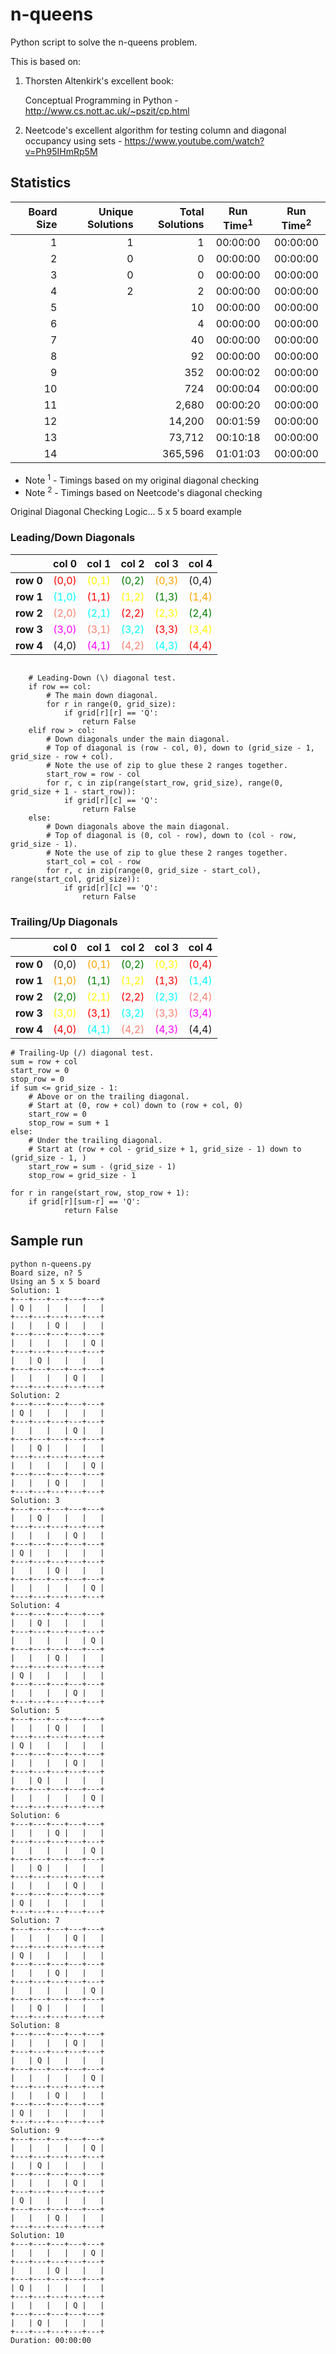 # n-queens
Python script to solve the n-queens problem.

This is based on:

1. Thorsten Altenkirk's excellent book:

   Conceptual Programming in Python - http://www.cs.nott.ac.uk/~pszit/cp.html

2. Neetcode's excellent algorithm for testing column and diagonal occupancy
using sets - https://www.youtube.com/watch?v=Ph95IHmRp5M

## Statistics
| Board Size | Unique Solutions | Total Solutions | Run Time<sup>1</sup> | Run Time<sup>2</sup> |
| ---------: | ---------------: | --------------: | :-------------------: | :-----------------: |
|  1 | 1 |       1 | 00:00:00 | 00:00:00 |
|  2 | 0 |       0 | 00:00:00 | 00:00:00 |
|  3 | 0 |       0 | 00:00:00 | 00:00:00 |
|  4 | 2 |       2 | 00:00:00 | 00:00:00 |
|  5 |   |      10 | 00:00:00 | 00:00:00 |
|  6 |   |       4 | 00:00:00 | 00:00:00 |
|  7 |   |      40 | 00:00:00 | 00:00:00 |
|  8 |   |      92 | 00:00:00 | 00:00:00 |
|  9 |   |     352 | 00:00:02 | 00:00:00 |
| 10 |   |     724 | 00:00:04 | 00:00:00 |
| 11 |   |   2,680 | 00:00:20 | 00:00:00 |
| 12 |   |  14,200 | 00:01:59 | 00:00:00 |
| 13 |   |  73,712 | 00:10:18 | 00:00:00 |
| 14 |   | 365,596 | 01:01:03 | 00:00:00 |

- Note <sup>1</sup> - Timings based on my original diagonal checking
- Note <sup>2</sup> - Timings based on Neetcode's diagonal checking

Original Diagonal Checking Logic...
5 x 5 board example
<!--
|           | col 0 | col 1 | col 2 |  col 3| col 4 |
| :-------: | :---: | :---: | :---: | :---: | :---: |
| **row 0** | (0,0) | (0,1) | (0,2) | (0,3) | (0,4) |
| **row 1** | (1,0) | (1,1) | (1,2) | (1,3) | (1,4) |
| **row 2** | (2,0) | (2,1) | (2,2) | (2,3) | (2,4) |
| **row 3** | (3,0) | (3,1) | (3,2) | (3,3) | (3,4) |
| **row 4** | (4,0) | (4,1) | (4,2) | (4,3) | (4,4) |
-->
### Leading/Down Diagonals
|           | col 0 | col 1 | col 2 |  col 3| col 4 |
| :-------: | :---: | :---: | :---: | :---: | :---: |
| **row 0** | <span style="color:red">(0,0)</span> | <span style="color:yellow">(0,1)</span> | <span style="color:green">(0,2)</span> | <span style="color:orange">(0,3)</span> | (0,4) |
| **row 1** | <span style="color:cyan">(1,0)</span> | <span style="color:red">(1,1)</span> | <span style="color:yellow">(1,2)</span> | <span style="color:green">(1,3)</span> | <span style="color:orange">(1,4)</span> |
| **row 2** | <span style="color:salmon">(2,0)</span> | <span style="color:cyan">(2,1)</span> | <span style="color:red">(2,2)</span> | <span style="color:yellow">(2,3)</span> | <span style="color:green">(2,4)</span> |
| **row 3** | <span style="color:magenta">(3,0)</span> | <span style="color:salmon">(3,1)</span> | <span style="color:cyan">(3,2)</span> | <span style="color:red">(3,3)</span> | <span style="color:yellow">(3,4)</span> |
| **row 4** | (4,0) | <span style="color:magenta">(4,1)</span> | <span style="color:salmon">(4,2)</span> | <span style="color:cyan">(4,3)</span> | <span style="color:red">(4,4)</span> |

```

    # Leading-Down (\) diagonal test.
    if row == col:
        # The main down diagonal.
        for r in range(0, grid_size):
            if grid[r][r] == 'Q':
                return False
    elif row > col:
        # Down diagonals under the main diagonal.
        # Top of diagonal is (row - col, 0), down to (grid_size - 1, grid_size - row + col).
        # Note the use of zip to glue these 2 ranges together.
        start_row = row - col
        for r, c in zip(range(start_row, grid_size), range(0, grid_size + 1 - start_row)):
            if grid[r][c] == 'Q':
                return False
    else:
        # Down diagonals above the main diagonal.
        # Top of diagonal is (0, col - row), down to (col - row, grid_size - 1).
        # Note the use of zip to glue these 2 ranges together.
        start_col = col - row
        for r, c in zip(range(0, grid_size - start_col), range(start_col, grid_size)):
            if grid[r][c] == 'Q':
                return False
```
### Trailing/Up Diagonals
|           | col 0 | col 1 | col 2 |  col 3| col 4 |
| :-------: | :---: | :---: | :---: | :---: | :---: |
| **row 0** | (0,0)</span> | <span style="color:orange;">(0,1)</span> | <span style="color:green">(0,2)</span> | <span style="color:yellow">(0,3)</span> | <span style="color:red">(0,4)</span> |
| **row 1** | <span style="color:orange">(1,0)</span> | <span style="color:green">(1,1)</span> | <span style="color:yellow">(1,2)</span> | <span style="color:red">(1,3)</span> | <span style="color:cyan">(1,4)</span> |
| **row 2** | <span style="color:green">(2,0)</span> | <span style="color:yellow">(2,1)</span> | <span style="color:red">(2,2)</span> | <span style="color:cyan">(2,3)</span> | <span style="color:salmon">(2,4)</span> |
| **row 3** | <span style="color:yellow">(3,0)</span> | <span style="color:red">(3,1)</span> | <span style="color:cyan">(3,2)</span> | <span style="color:salmon">(3,3)</span> | <span style="color:magenta">(3,4)</span> |
| **row 4** | <span style="color:red">(4,0)</span> | <span style="color:cyan">(4,1)</span> | <span style="color:salmon">(4,2)</span> | <span style="color:magenta">(4,3)</span> | (4,4) |

```
# Trailing-Up (/) diagonal test.
sum = row + col
start_row = 0
stop_row = 0
if sum <= grid_size - 1:
    # Above or on the trailing diagonal.
    # Start at (0, row + col) down to (row + col, 0)
    start_row = 0
    stop_row = sum + 1
else:
    # Under the trailing diagonal.
    # Start at (row + col - grid_size + 1, grid_size - 1) down to (grid_size - 1, )
    start_row = sum - (grid_size - 1)
    stop_row = grid_size - 1

for r in range(start_row, stop_row + 1):
    if grid[r][sum-r] == 'Q':
            return False
```

## Sample run
```
python n-queens.py
Board size, n? 5
Using an 5 x 5 board
Solution: 1
+---+---+---+---+---+
| Q |   |   |   |   |
+---+---+---+---+---+
|   |   | Q |   |   |
+---+---+---+---+---+
|   |   |   |   | Q |
+---+---+---+---+---+
|   | Q |   |   |   |
+---+---+---+---+---+
|   |   |   | Q |   |
+---+---+---+---+---+
Solution: 2
+---+---+---+---+---+
| Q |   |   |   |   |
+---+---+---+---+---+
|   |   |   | Q |   |
+---+---+---+---+---+
|   | Q |   |   |   |
+---+---+---+---+---+
|   |   |   |   | Q |
+---+---+---+---+---+
|   |   | Q |   |   |
+---+---+---+---+---+
Solution: 3
+---+---+---+---+---+
|   | Q |   |   |   |
+---+---+---+---+---+
|   |   |   | Q |   |
+---+---+---+---+---+
| Q |   |   |   |   |
+---+---+---+---+---+
|   |   | Q |   |   |
+---+---+---+---+---+
|   |   |   |   | Q |
+---+---+---+---+---+
Solution: 4
+---+---+---+---+---+
|   | Q |   |   |   |
+---+---+---+---+---+
|   |   |   |   | Q |
+---+---+---+---+---+
|   |   | Q |   |   |
+---+---+---+---+---+
| Q |   |   |   |   |
+---+---+---+---+---+
|   |   |   | Q |   |
+---+---+---+---+---+
Solution: 5
+---+---+---+---+---+
|   |   | Q |   |   |
+---+---+---+---+---+
| Q |   |   |   |   |
+---+---+---+---+---+
|   |   |   | Q |   |
+---+---+---+---+---+
|   | Q |   |   |   |
+---+---+---+---+---+
|   |   |   |   | Q |
+---+---+---+---+---+
Solution: 6
+---+---+---+---+---+
|   |   | Q |   |   |
+---+---+---+---+---+
|   |   |   |   | Q |
+---+---+---+---+---+
|   | Q |   |   |   |
+---+---+---+---+---+
|   |   |   | Q |   |
+---+---+---+---+---+
| Q |   |   |   |   |
+---+---+---+---+---+
Solution: 7
+---+---+---+---+---+
|   |   |   | Q |   |
+---+---+---+---+---+
| Q |   |   |   |   |
+---+---+---+---+---+
|   |   | Q |   |   |
+---+---+---+---+---+
|   |   |   |   | Q |
+---+---+---+---+---+
|   | Q |   |   |   |
+---+---+---+---+---+
Solution: 8
+---+---+---+---+---+
|   |   |   | Q |   |
+---+---+---+---+---+
|   | Q |   |   |   |
+---+---+---+---+---+
|   |   |   |   | Q |
+---+---+---+---+---+
|   |   | Q |   |   |
+---+---+---+---+---+
| Q |   |   |   |   |
+---+---+---+---+---+
Solution: 9
+---+---+---+---+---+
|   |   |   |   | Q |
+---+---+---+---+---+
|   | Q |   |   |   |
+---+---+---+---+---+
|   |   |   | Q |   |
+---+---+---+---+---+
| Q |   |   |   |   |
+---+---+---+---+---+
|   |   | Q |   |   |
+---+---+---+---+---+
Solution: 10
+---+---+---+---+---+
|   |   |   |   | Q |
+---+---+---+---+---+
|   |   | Q |   |   |
+---+---+---+---+---+
| Q |   |   |   |   |
+---+---+---+---+---+
|   |   |   | Q |   |
+---+---+---+---+---+
|   | Q |   |   |   |
+---+---+---+---+---+
Duration: 00:00:00
```
